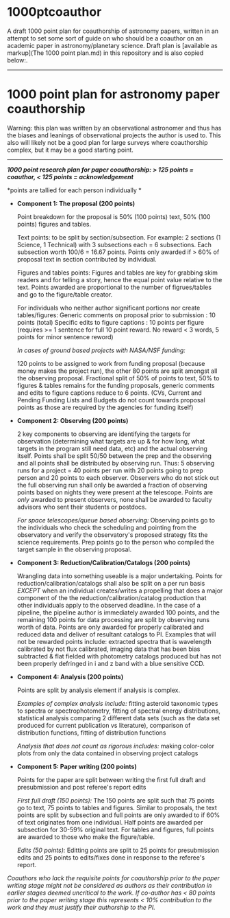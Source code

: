 # 1000ptcoauthor
A draft 1000 point plan for coauthorship of astronomy papers, written in an attempt to set some sort of guide on who should be a coauthor on an academic paper in astronomy/planetary science.
Draft plan is [available as markup](The 1000 point plan.md) in this repository and is also copied below:.

----------
1000 point plan for astronomy paper coauthorship
=======

Warning: this plan was written by an observational astronomer and thus has the biases and leanings of observational projects the author is used to. This also will likely not be a good plan for large surveys where coauthorship complex, but it may be a good starting point.


----------
***1000 point research plan for paper coauthorship: > 125 points = coauthor, < 125 points = acknowledgement***

*points are tallied for each person individually *


 - **Component 1: The proposal (200 points)**
 
     Point breakdown for the proposal is 50% (100 points) text, 50% (100 points) figures and tables.

     Text points: to be split by section/subsection. For example: 2 sections (1 Science, 1 Technical) with 3 subsections each = 6 subsections. Each subsection worth 100/6 = 16.67 points. Points only awarded if > 60% of proposal text in section contributed by individual.

     Figures and tables points: Figures and tables are key for grabbing skim readers and for telling a story, hence the equal point value relative to the text. Points awarded are proportional to the number of figrues/tables and go to the figure/table creator.

     For individuals who neither author significant portions nor create tables/figures: 
     Generic comments on proposal prior to submission : 10 points (total)
     Specific edits to figure captions : 10 points per figure (requires >= 1 sentence for full 10 point reward. No reward < 3 words, 5 points for minor sentence reword)

     *In cases of ground based projects with NASA/NSF funding:*

     120 points to be assigned to work from funding proposal (because money makes the project run), the other 80 points are split amongst all the observing proposal. Fractional split of 50% of points to text, 50% to figures & tables remains for the funding proposals, generic comments and edits to figure captions reduce to 6 points. (CVs, Current and Pending Funding Lists and Budgets do not count towards proposal points as those are required by the agencies for funding itself)


 - **Component 2: Observing (200 points)**
 
	2 key components to observing are identifying the targets for observation (determining what targets are up & for how long, what targets in the program still need data, etc) and the actual observing itself. Points shall be split 50/50 between the prep and the observing and all points shall be distributed by observing run. Thus: 5 observing runs for a project = 40 points per run with 20 points going to prep person and 20 points to each observer. Observers who do not stick out the full observing run shall only be awarded a fraction of observing points based on nights they were present at the telescope.  Points are *only* awarded to present observers, none shall be awarded to faculty advisors who sent their students or postdocs.

	*For space telescopes/queue based observing:* Observing points go to the individuals who check the scheduling and pointing from the observatory and verify the observatory's proposed strategy fits the science requirements. Prep points go to the person who compiled the target sample in the observing proposal.

 - **Component 3: Reduction/Calibration/Catalogs (200 points)**
 
	 Wrangling data into something useable is a major undertaking. Points for reduction/calibration/catalogs shall also be split on a per run basis *EXCEPT* when an individual creates/writes a propelling that does a major component of the the reduction/calibration/catalog production that other individuals apply to the observed deadline. In the case of a pipeline, the pipeline author is immediately awarded 100 points, and the remaining 100 points for data processing are split by observing runs worth of data. Points are only awarded for properly calibrated and reduced data and deliver of resultant catalogs to PI. Examples that will not be rewarded points include: extracted spectra that is wavelength calibrated by not flux calibrated, imaging data that has been bias subtracted & flat fielded with photometry catalogs produced but has not been properly defringed in i and z band with a blue sensitive CCD.

 - **Component 4: Analysis (200 points)**
 
	Points are split by analysis element if analysis is complex. 
	
	*Examples of complex analysis include:* fitting asteroid taxonomic types to spectra or spectrophotometry, fitting of spectral energy distributions, statistical analysis comparing 2 different data sets (such as the data set produced for current publication vs literature), comparison of distribution functions, fitting of distribution functions
	
	*Analysis that does not count as rigorous includes:* making color-color plots from only the data contained in observing project catalogs

 - **Component 5: Paper writing (200 points)**
 
	Points for the paper are split between writing the first full draft and presubmission and post referee's report edits

	*First full draft (150 points):*  The 150 points are split such that 75 points go to text, 75 points to tables and figures. Similar to proposals, the text points are split by subsection and full points are only awarded to if 60% of text originates from one individual. Half points are awarded per subsection for 30-59% original text. For tables and figures, full points are awarded to those who make the figure/table.

	*Edits (50 points):* Editting points are split to 25 points for presubmission edits and 25 points to edits/fixes done in response to the referee's report.



*Coauthors who lack the requisite points for coauthorship prior to the paper writing stage might not be considered as authors as their contribution in earlier stages deemed uncritical to the work. If co-author has < 80 points prior to the paper writing stage this represents < 10% contribution to the work and they must justify their authorship to the PI.*
	
